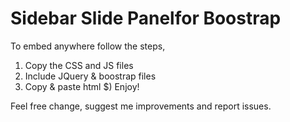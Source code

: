 Sidebar Slide Panelfor Boostrap
===============================

To embed anywhere follow the steps,

1) Copy the CSS and JS files
2) Include JQuery & boostrap files
3) Copy & paste html
$) Enjoy!

Feel free change, suggest me improvements and report issues.
